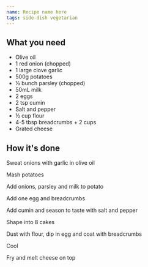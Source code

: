 ```yaml
---
name: Recipe name here
tags: side-dish vegetarian
---
```


## What you need

* Olive oil
* 1 red onion (chopped)
* 1 large clove garlic
* 500g potatoes
* ½ bunch parsley (chopped)
* 50mL milk
* 2 eggs
* 2 tsp cumin
* Salt and pepper
* ½ cup flour
* 4-5 tbsp breadcrumbs + 2 cups
* Grated cheese

<!-- break -->

## How it's done


Sweat onions with garlic in olive oil

Mash potatoes

Add onions, parsley and milk to potato

Add one egg and breadcrumbs

Add cumin and season to taste with salt and pepper

Shape into 8 cakes

Dust with flour, dip in egg and coat with breadcrumbs

Cool

Fry and melt cheese on top
